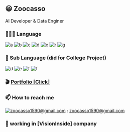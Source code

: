 ## 😀 Zoocasso

AI Developer & Data Enginer

### 🧑🏻‍💻 Language
![a](https://img.shields.io/badge/HTML-E34F26?style=flat-square&logo=HTML5&logoColor=white)
![b](https://img.shields.io/badge/CSS-1572B6?style=flat-square&logo=CSS3&logoColor=white)
![c](https://img.shields.io/badge/JavaScript-F7DF1E?style=flat-square&logo=JavaScript&logoColor=black)
![d](https://img.shields.io/badge/Python-3776AB?style=flat-square&logo=Python&logoColor=white)
![e](https://img.shields.io/badge/Linux-FCC624?style=flat-square&logo=Linux&logoColor=white)
![r](https://img.shields.io/badge/Ubuntu-E95420?style=flat-square&logo=Ubuntu&logoColor=white)
![g](https://img.shields.io/badge/Mysql-4479A1?style=flat-square&logo=Mysql&logoColor=white)

### 🏫 Sub Language (did for College Project)
![d](https://img.shields.io/badge/C++-007396?style=flat-square&logo=CPlusPlus&logoColor=white)
![e](https://img.shields.io/badge/CSharp-3f8424?style=flat-square&logo=CSharp&logoColor=white)
![f](https://img.shields.io/badge/MATLAB-d26e44?style=flat-square&logo=Atlassian&logoColor=white)
![f](https://img.shields.io/badge/R-276DC3?style=flat-square&logo=R&logoColor=white)

### 🎬  <a href="https://petite-mailbox-817.notion.site/476f2b02665743b0ba63089e876540ee">Portfolio [Click]</a>

### 📫  How to reach me
[![zoocasso1590@gmail.com](https://img.shields.io/badge/Gmail-d14836?style=flat-square&logo=Gmail&logoColor=white&link=mailto:zoocasso1590@gmail.com)](mailto:zoocasso1590@gmail.com) : zoocasso1590@gmail.com 

### 🧐 working in [VisionInside] company
